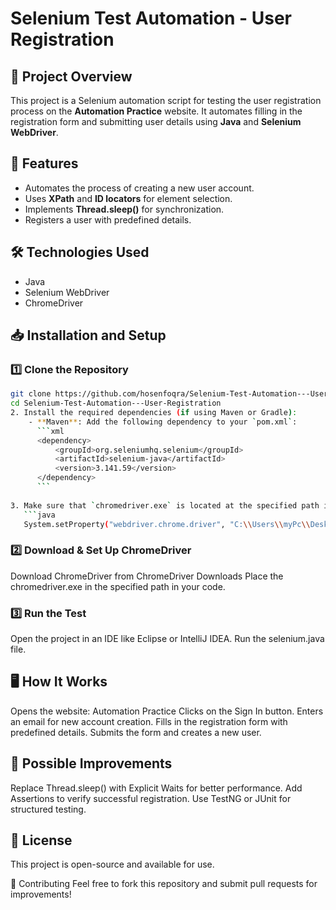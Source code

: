 # Selenium Test Automation - User Registration

## 📌 Project Overview
This project is a Selenium automation script for testing the user registration process on the **Automation Practice** website. It automates filling in the registration form and submitting user details using **Java** and **Selenium WebDriver**.

## 🚀 Features
- Automates the process of creating a new user account.
- Uses **XPath** and **ID locators** for element selection.
- Implements **Thread.sleep()** for synchronization.
- Registers a user with predefined details.

## 🛠️ Technologies Used
- Java  
- Selenium WebDriver  
- ChromeDriver  

## 📥 Installation and Setup

### 1️⃣ Clone the Repository  
```bash
git clone https://github.com/hosenfoqra/Selenium-Test-Automation---User-Registration.git
cd Selenium-Test-Automation---User-Registration
2. Install the required dependencies (if using Maven or Gradle):
    - **Maven**: Add the following dependency to your `pom.xml`:
      ```xml
      <dependency>
          <groupId>org.seleniumhq.selenium</groupId>
          <artifactId>selenium-java</artifactId>
          <version>3.141.59</version>
      </dependency>
      ```
      
3. Make sure that `chromedriver.exe` is located at the specified path in your code:
   ```java
   System.setProperty("webdriver.chrome.driver", "C:\\Users\\myPc\\Desktop\\chromedriver.exe");
```

### 2️⃣ Download & Set Up ChromeDriver
Download ChromeDriver from ChromeDriver Downloads
Place the chromedriver.exe in the specified path in your code.
### 3️⃣ Run the Test
Open the project in an IDE like Eclipse or IntelliJ IDEA.
Run the selenium.java file.
## 🖥️ How It Works
Opens the website: Automation Practice
Clicks on the Sign In button.
Enters an email for new account creation.
Fills in the registration form with predefined details.
Submits the form and creates a new user.
## 🔧 Possible Improvements
Replace Thread.sleep() with Explicit Waits for better performance.
Add Assertions to verify successful registration.
Use TestNG or JUnit for structured testing.
## 📜 License
This project is open-source and available for use.

🤝 Contributing
Feel free to fork this repository and submit pull requests for improvements!


